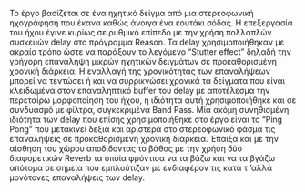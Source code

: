 Το έργο βασίζεται σε ένα ηχητικό δείγμα από μια στερεοφωνική ηχογράφηση που έκανα καθώς άνοιγα ένα κουτάκι σόδας. 
Η επεξεργασία του ήχου έγινε κυρίως σε ρυθμικό επίπεδο με την χρήση πολλαπλών συσκευών delay στο πρόγραμμα Reason. 
Τα delay χρησιμοποιήθηκαν με ακραίο τρόπο ώστε να παράξουν το λεγόμενο “Stutter effect” δηλαδή την γρήγορη επανάληψη 
μικρών ηχητικών δειγμάτων σε προκαθορισμένη χρονική διάρκεια. Η εναλλαγή της χρονικότητας των επαναλήψεων μπορεί να 
τεντώσει ή και να συρρικνώσει χρονικά τα δείγματα που είναι κλειδωμένα στον επαναληπτικό buffer του delay με αποτέλεσμα 
την περεταίρω μορφοποίηση του ήχου, η ιδιότητα αυτή χρησιμοποιήθηκε και σε συνδυασμό με φίλτρα, συγκεκριμένα Band Pass. 
Μία ακόμη συνηθισμένη ιδιότητα των delay που επίσης χρησιμοποιήθηκε στο έργο είναι το “Ping Pong” που μετακινεί δεξιά 
και αριστερά στο στερεοφωνικό φάσμα τις επαναλήψεις σε προκαθορισμένη χρονική διάρκεια. Έπαιξα και με την αίσθηση του 
χώρου αποδίδοντας το βάθος με την χρήση δύο διαφορετικών Reverb τα οποία φρόντισα να τα βάζω και να τα βγάζω απότομα 
σε σημεία που εμπλούτιζαν με ενδιαφέρον τις κατά τ ’αλλά μονότονες επαναλήψεις των delay.
